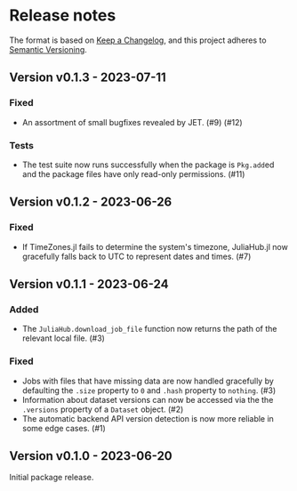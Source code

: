 # Release notes

The format is based on [Keep a Changelog](https://keepachangelog.com/en/1.0.0/), and this project adheres to [Semantic Versioning](https://semver.org/spec/v2.0.0.html).

## Version v0.1.3 - 2023-07-11

### Fixed

* An assortment of small bugfixes revealed by JET. (#9) (#12)

### Tests

* The test suite now runs successfully when the package is `Pkg.add`ed and the package files have only read-only permissions. (#11)

## Version v0.1.2 - 2023-06-26

### Fixed

* If TimeZones.jl fails to determine the system's timezone, JuliaHub.jl now gracefully falls back to UTC to represent dates and times. (#7)

## Version v0.1.1 - 2023-06-24

### Added

* The `JuliaHub.download_job_file` function now returns the path of the relevant local file. (#3)

### Fixed

* Jobs with files that have missing data are now handled gracefully by defaulting the `.size` property to `0` and `.hash` property to `nothing`. (#3)
* Information about dataset versions can now be accessed via the the `.versions` property of a `Dataset` object. (#2)
* The automatic backend API version detection is now more reliable in some edge cases. (#1)

## Version v0.1.0 - 2023-06-20

Initial package release.
